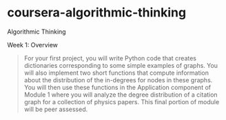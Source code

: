 coursera-algorithmic-thinking
=============================

Algorithmic Thinking

Week 1:
Overview
> For your first project, you will write Python code that creates dictionaries corresponding to some simple examples of graphs. You will also implement two short functions that compute information about the distribution of the in-degrees for nodes in these graphs. You will then use these functions in the Application component of Module 1 where you will analyze the degree distribution of a citation graph for a collection of physics papers. This final portion of module will be peer assessed.